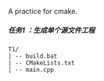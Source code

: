 A practice for cmake.

##### 任务1 ：生成单个源文件工程

```
T1/
| -- build.bat
| -- CMakeLists.txt
| -- main.cpp
```
